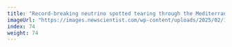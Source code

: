 ```yaml
---
title: "Record-breaking neutrino spotted tearing through the Mediterranean Sea"
imageUrl: "https://images.newscientist.com/wp-content/uploads/2025/02/12124245/SEI_239472072.jpg?width=788"
index: 74
weight: 74
---
```

